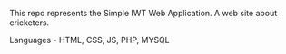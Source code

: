 This repo represents the Simple IWT Web Application.
A web site about cricketers.

Languages - HTML, CSS, JS, PHP, MYSQL
